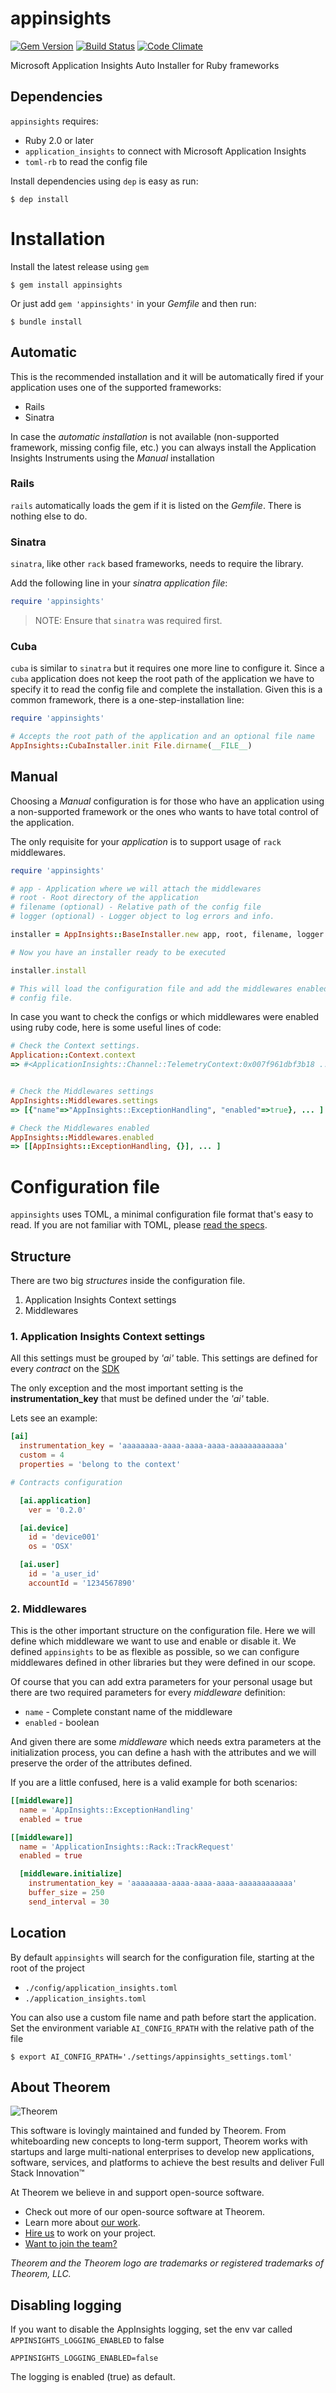 # appinsights
[![Gem Version](https://badge.fury.io/rb/appinsights.svg)](http://badge.fury.io/rb/appinsights)
[![Build Status](https://travis-ci.org/Theorem/appinsights.svg)](https://travis-ci.org/Theorem/appinsights)
[![Code Climate](https://codeclimate.com/github/Theorem/appinsights/badges/gpa.svg)](https://codeclimate.com/github/Theorem/appinsights)

Microsoft Application Insights Auto Installer for Ruby frameworks

## Dependencies

`appinsights` requires:

- Ruby 2.0 or later
- `application_insights` to connect with Microsoft Application Insights
- `toml-rb` to read the config file

Install dependencies using `dep` is easy as run:

    $ dep install

# Installation

Install the latest release using `gem`

    $ gem install appinsights

Or just add `gem 'appinsights'` in your _Gemfile_ and then run:

    $ bundle install

## Automatic

This is the recommended installation and it will be automatically fired if your
application uses one of the supported frameworks:

- Rails
- Sinatra

In case the _automatic installation_ is not available (non-supported framework,
missing config file, etc.) you can always install the Application Insights Instruments
using the _Manual_ installation


### Rails

`rails` automatically loads the gem if it is listed on the _Gemfile_.
There is nothing else to do.

### Sinatra

`sinatra`, like other `rack` based frameworks, needs to require the library.

Add the following line in your _sinatra application file_:

```ruby
require 'appinsights'
```

> NOTE: Ensure that `sinatra` was required first.

### Cuba

`cuba` is similar to `sinatra` but it requires one more line to configure it.
Since a `cuba` application does not keep the root path of the application we
have to specify it to read the config file and complete the installation.
Given this is a common framework, there is a one-step-installation line:

```ruby
require 'appinsights'

# Accepts the root path of the application and an optional file name
AppInsights::CubaInstaller.init File.dirname(__FILE__)
```

## Manual

Choosing a _Manual_ configuration is for those who have an application using a
non-supported framework or the ones who wants to have total control of the application.

The only requisite for your _application_ is to support usage of `rack` middlewares.

```ruby
require 'appinsights'

# app - Application where we will attach the middlewares
# root - Root directory of the application
# filename (optional) - Relative path of the config file
# logger (optional) - Logger object to log errors and info.

installer = AppInsights::BaseInstaller.new app, root, filename, logger

# Now you have an installer ready to be executed

installer.install

# This will load the configuration file and add the middlewares enabled on the
# config file.
```

In case you want to check the configs or which middlewares were enabled using
ruby code, here is some useful lines of code:

```ruby
# Check the Context settings.
Application::Context.context
=> #<ApplicationInsights::Channel::TelemetryContext:0x007f961dbf3b18 ...>


# Check the Middlewares settings
AppInsights::Middlewares.settings
=> [{"name"=>"AppInsights::ExceptionHandling", "enabled"=>true}, ... ]

# Check the Middlewares enabled
AppInsights::Middlewares.enabled
=> [[AppInsights::ExceptionHandling, {}], ... ]
```


# Configuration file

`appinsights` uses TOML, a minimal configuration file format that's easy to read.
If you are not familiar with TOML, please [read the specs][toml_specs].

## Structure

There are two big _structures_ inside the configuration file.

1. Application Insights Context settings
2. Middlewares

### 1. Application Insights Context settings

All this settings must be grouped by _'ai'_ table.
This settings are defined for every _contract_ on the [SDK][ai_sdk]

The only exception and the most important setting is the **instrumentation_key**
that must be defined under the _'ai'_ table.

Lets see an example:

```toml
[ai]
  instrumentation_key = 'aaaaaaaa-aaaa-aaaa-aaaa-aaaaaaaaaaaa'
  custom = 4
  properties = 'belong to the context'

# Contracts configuration

  [ai.application]
    ver = '0.2.0'

  [ai.device]
    id = 'device001'
    os = 'OSX'

  [ai.user]
    id = 'a_user_id'
    accountId = '1234567890'
```

### 2. Middlewares

This is the other important structure on the configuration file.
Here we will define which middleware we want to use and enable or disable it.
We defined `appinsights` to be as flexible as possible, so we can configure
middlewares defined in other libraries but they were defined in our scope.

Of course that you can add extra parameters for your personal usage but
there are two required parameters for every _middleware_ definition:

- `name` - Complete constant name of the middleware
- `enabled` - boolean

And given there are some _middleware_ which needs extra parameters at the
initialization process, you can define a hash with the attributes and we will
preserve the order of the attributes defined.

If you are a little confused, here is a valid example for both scenarios:

```toml
[[middleware]]
  name = 'AppInsights::ExceptionHandling'
  enabled = true

[[middleware]]
  name = 'ApplicationInsights::Rack::TrackRequest'
  enabled = true

  [middleware.initialize]
    instrumentation_key = 'aaaaaaaa-aaaa-aaaa-aaaa-aaaaaaaaaaaa'
    buffer_size = 250
    send_interval = 30
```

## Location

By default `appinsights` will search for the configuration file, starting at
the root of the project

- `./config/application_insights.toml`
- `./application_insights.toml`

You can also use a custom file name and path before start the application.
Set the environment variable `AI_CONFIG_RPATH` with the relative path of the file

    $ export AI_CONFIG_RPATH='./settings/appinsights_settings.toml'



[toml_specs]: https://github.com/toml-lang/toml/blob/master/versions/en/toml-v0.3.1.md
[ai_sdk]: https://github.com/Microsoft/AppInsights-Ruby/tree/master/lib/application_insights/channel/contracts

## About Theorem

![Theorem](docs/images/theorem.jpg)

This software is lovingly maintained and funded by Theorem.
From whiteboarding new concepts to long-term support, Theorem works with startups and large multi-national enterprises to develop new applications, software, services, and platforms to achieve the best results and deliver Full Stack Innovation™

At Theorem we believe in and support open-source software.

- Check out more of our open-source software at Theorem.
- Learn more about [our work](https://theorem.co/portfolio).
- [Hire us](https://theorem.co/contact) to work on your project.
- [Want to join the team?](https://theorem.co/careers)

_Theorem and the Theorem logo are trademarks or registered trademarks of Theorem, LLC._

## Disabling logging

If you want to disable the AppInsights logging, set the env var called `APPINSIGHTS_LOGGING_ENABLED` to false

```shell
APPINSIGHTS_LOGGING_ENABLED=false
```

The logging is enabled (true) as default.
